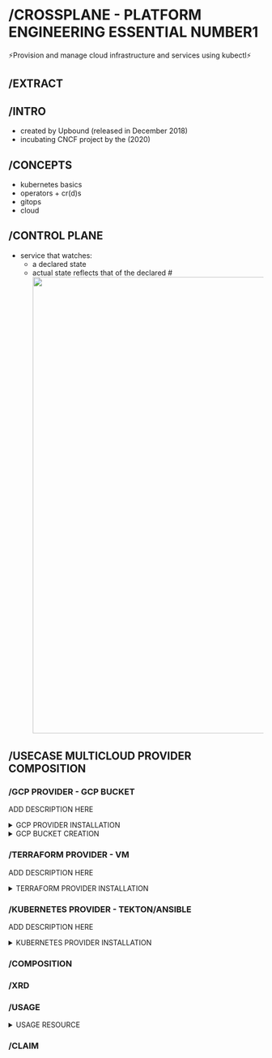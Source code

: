# /CROSSPLANE - PLATFORM ENGINEERING ESSENTIAL NUMBER1
⚡️Provision and manage cloud infrastructure and services using kubectl⚡️

## /EXTRACT



## /INTRO
- created by Upbound (released in December 2018)
- incubating CNCF project by the (2020)

## /CONCEPTS
* kubernetes basics
* operators + cr(d)s
* gitops
* cloud

## /CONTROL PLANE

- service that watches:
  - a declared state
  - actual state reflects that of the declared
#<img src="https://www.padok.fr/hubfs/reconciliation_loop_crossplane.webp" width="900"/>


## /USECASE MULTICLOUD PROVIDER COMPOSITION

### /GCP PROVIDER - GCP BUCKET

ADD DESCRIPTION HERE

<details><summary>GCP PROVIDER INSTALLATION</summary>

```bash
kubectl apply -f - <<EOF
apiVersion: pkg.crossplane.io/v1
kind: Provider
metadata:
  name: provider-gcp-storage
spec:
  package: xpkg.upbound.io/upbound/provider-gcp-storage:v1.2.0
EOF
```

```bash
# GET GCP CREDENTIALS
# https://cloud.google.com/iam/docs/keys-create-delete?hl=de#creating
kubectl create secret generic gcp-secret -n crossplane-system --from-file=creds=../gcp-credentials.json
EOF
```

```bash
cat ../gcp-credentials.json | grep project_id # USE THIS AS PROJECT ID

kubectl apply -f - <<EOF
apiVersion: gcp.upbound.io/v1beta1
kind: ProviderConfig
metadata:
  name: default
spec:
  projectID: stuttgart-things
  credentials:
    source: Secret
    secretRef:
      namespace: crossplane-system
      name: gcp-secret
      key: creds
EOF
```

</details>

<details><summary>GCP BUCKET CREATION</summary>

```bash
RANDOM_NAME=$(echo "sthings-bucket-"$(head -n 4096 /dev/urandom | openssl sha1 | tail -c 10))

kubectl apply -f - <<EOF
apiVersion: storage.gcp.upbound.io/v1beta1
kind: Bucket
metadata:
  name: example
  labels:
  annotations:
    crossplane.io/external-name: ${RANDOM_NAME}
spec:
  forProvider:
    location: US
    storageClass: MULTI_REGIONAL
  providerConfigRef:
    name: default
  deletionPolicy: Delete
EOF

kubectl get managed
```

</details>

### /TERRAFORM PROVIDER - VM

ADD DESCRIPTION HERE

<details><summary>TERRAFORM PROVIDER INSTALLATION</summary>

```bash
kubectl apply -f - <<EOF
apiVersion: pkg.crossplane.io/v1
kind: Provider
metadata:
  name: provider-gcp-storage
spec:
  package: xpkg.upbound.io/upbound/provider-gcp-storage:v1.2.0
EOF
```

</details>


### /KUBERNETES PROVIDER - TEKTON/ANSIBLE

ADD DESCRIPTION HERE

<details><summary>KUBERNETES PROVIDER INSTALLATION</summary>

```bash
kubectl apply -f - <<EOF
apiVersion: pkg.crossplane.io/v1
kind: Provider
metadata:
  name: provider-gcp-storage
spec:
  package: xpkg.upbound.io/upbound/provider-gcp-storage:v1.2.0
EOF
```

</details>


### /COMPOSITION

### /XRD

### /USAGE

<details><summary>USAGE RESOURCE</summary>

```bash
kubectl apply -f - <<EOF
apiVersion: apiextensions.crossplane.io/v1alpha1
kind: Usage
metadata:
  name: vspherevm-uses-bucket
spec:
  of:
    apiVersion: storage.gcp.upbound.io/v1beta1
    kind: Bucket
    resourceRef:
      name: tuesday-test1-kx7fb-cmcbx
  by:
    apiVersion: tf.upbound.io/v1beta1
    kind: Workspace
    resourceRef:
      name: tuesday-test1-kx7fb-vc7kn
EOF
```

</details>


### /CLAIM
